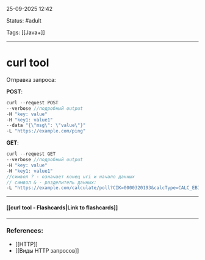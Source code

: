
25-09-2025 12:42

Status: #adult 

Tags: [[Java+]]

---
# curl tool

Отправка запроса:


**POST**:
```java
curl --request POST
--verbose //подробный output
-H "key: value"
-H "key1: value1"
--data "{\"msg\": \"value\"}"
-L "https://example.com/ping"
```

**GET**:
```java
curl --request GET
--verbose //подробный output
-H "key: value"
-H "key1: value1"
//символ ? - означает конец uri и начало данных
// символ & - разделитель данных:
-L "https://example.com/calculate/poll?CIK=0000320193&calcType=CALC_EBITDA"
```



----
#### [[curl tool - Flashcards|Link to flashcards]]



---
### References:

- [[HTTP]]
- [[Виды HTTP запросов]]
